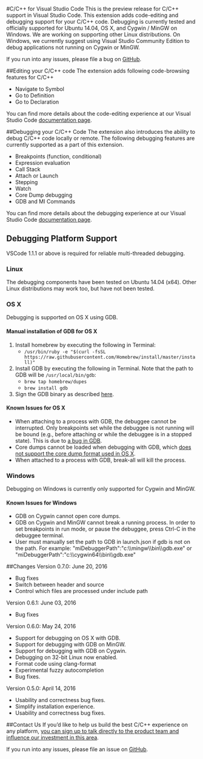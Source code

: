 #C/C++ for Visual Studio Code
This is the preview release for C/C++ support in Visual Studio Code. This extension adds code-editing and debugging support for your C/C++ code.
Debugging is currently tested and officially supported for Ubuntu 14.04, OS X, and Cygwin / MinGW on Windows. We are working on supporting other Linux distributions. On Windows, we currently suggest using Visual Studio Community Edition to debug applications not running on Cygwin or MinGW.  

If you run into any issues, please file a bug on [GitHub](https://github.com/Microsoft/vscppsamples/issues).

##Editing your C/C++ code
The extension adds following code-browsing features for C/C++
* Navigate to Symbol
* Go to Definition
* Go to Declaration
 
You can find more details about the code-editing experience at our Visual Studio Code [documentation page](http://code.visualstudio.com/docs/languages/cpp). 

##Debugging your C/C++ Code
The extension also introduces the ability to debug C/C++ code locally or remote. The following debugging features are currently supported as a part of this extension.

* Breakpoints (function, conditional)
* Expression evaluation
* Call Stack
* Attach or Launch
* Stepping
* Watch
* Core Dump debugging 
* GDB and MI Commands 

You can find more details about the debugging experience at our Visual Studio Code [documentation page](http://code.visualstudio.com/docs/languages/cpp). 

## Debugging Platform Support
VSCode 1.1.1 or above is required for reliable multi-threaded debugging. 

### Linux
The debugging components have been tested on Ubuntu 14.04 (x64). Other Linux distributions may work too, but have not been tested. 

### OS X
Debugging is supported on OS X using GDB.

#### Manual installation of GDB for OS X
1. Install homebrew by executing the following in Terminal:
    * `/usr/bin/ruby -e "$(curl -fsSL https://raw.githubusercontent.com/Homebrew/install/master/install)"`
2. Install GDB by executing the following in Terminal. Note that the path to GDB will be `/usr/local/bin/gdb`:
    * `brew tap homebrew/dupes`
    * `brew install gdb`
3. Sign the GDB binary as described [here](https://gcc.gnu.org/onlinedocs/gnat_ugn/Codesigning-the-Debugger.html).

#### Known Issues for OS X
* When attaching to a process with GDB, the debuggee cannot be interrupted. Only breakpoints set while the debuggee is not running will be bound (e.g., before attaching or while the debuggee is in a stopped state). This is due to [a bug in GDB](https://sourceware.org/bugzilla/show_bug.cgi?id=20035).
* Core dumps cannot be loaded when debugging with GDB, which [does not support the core dump format used in OS X](https://www.sourceware.org/ml/gdb/2014-01/msg00036.html).
* When attached to a process with GDB, break-all will kill the process.

### Windows
Debugging on Windows is currently only supported for Cygwin and MinGW.

#### Known Issues for Windows
* GDB on Cygwin cannot open core dumps.
* GDB on Cygwin and MinGW cannot break a running process. In order to set breakpoints in run mode, or pause the debuggee, press Ctrl-C in the debuggee terminal. 
* User must manually set the path to GDB in launch.json if gdb is not on the path. For example: "miDebuggerPath":"c:\\\\mingw\\\\bin\\\\gdb.exe" or "miDebuggerPath":"c:\\\\cygwin64\\\\bin\\\\gdb.exe"

##Changes
Version 0.7.0: June 20, 2016
* Bug fixes
* Switch between header and source
* Control which files are processed under include path

Version 0.6.1: June 03, 2016
* Bug fixes
 
Version 0.6.0: May 24, 2016
* Support for debugging on OS X with GDB.
* Support for debugging with GDB on MinGW.
* Support for debugging with GDB on Cygwin.
* Debugging on 32-bit Linux now enabled.
* Format code using clang-format
* Experimental fuzzy autocompletion
* Bug fixes.

Version 0.5.0: April 14, 2016
* Usability and correctness bug fixes. 
* Simplify installation experience.
* Usability and correctness bug fixes. 

##Contact Us
If you’d like to help us build the best C/C++ experience on any platform, [you can sign up to talk directly to the product team and influence our investment in this area](http://landinghub.visualstudio.com/c-nonwin).

If you run into any issues, please file an issue on [GitHub](https://github.com/Microsoft/vscppsamples/issues). 
